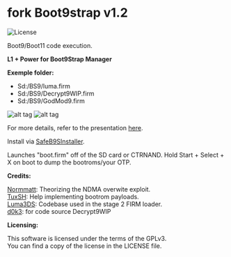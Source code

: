 fork Boot9strap v1.2
=====
![License](https://img.shields.io/badge/License-GPLv3-blue.svg)

Boot9/Boot11 code execution.


**L1 + Power for Boot9Strap Manager**

**Exemple folder:**

* Sd:/BS9/luma.firm
* Sd:/BS9/Decrypt9WIP.firm
* Sd:/BS9/GodMod9.firm

![alt tag](https://github.com/kasai07/boot9strap-Manager/blob/master/image_1.bmp) ![alt tag](https://github.com/kasai07/boot9strap-Manager/blob/master/image_2.png)

For more details, refer to the presentation [here](https://sciresm.github.io/33-and-a-half-c3/).

Install via [SafeB9SInstaller](https://github.com/d0k3/SafeB9SInstaller).

Launches "boot.firm" off of the SD card or CTRNAND. Hold Start + Select + X on boot to dump the bootroms/your OTP.

**Credits:**

[Normmatt](https://github.com/Normmatt): Theorizing the NDMA overwite exploit.    
[TuxSH](https://github.com/TuxSH): Help implementing bootrom payloads.    
[Luma3DS](https://github.com/AuroraWright/Luma3DS): Codebase used in the stage 2 FIRM loader.    
[d0k3](https://github.com/d0k3/Decrypt9WIP): for code source Decrypt9WIP

**Licensing:**

This software is licensed under the terms of the GPLv3.  
You can find a copy of the license in the LICENSE file.
